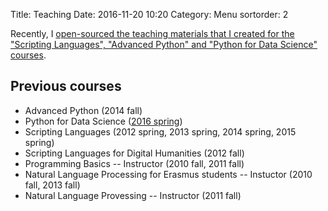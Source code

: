 Title: Teaching
Date: 2016-11-20 10:20
Category: Menu
sortorder: 2

Recently, I [open-sourced the teaching materials that I created for the "Scripting Languages", "Advanced Python" and "Python for Data Science" courses](https://github.com/oroszgy/ScriptingLanguagesCourseMaterials).

## Previous courses

* Advanced Python (2014 fall)
* Python for Data Science ([2016 spring](({filename}/pages/py4ds/index.md)))
* Scripting Languages (2012 spring, 2013 spring, 2014 spring, 2015 spring)
* Scripting Languages for Digital Humanities (2012 fall)
* Programming Basics -- Instructor (2010 fall, 2011 fall)
* Natural Language Processing for Erasmus students -- Instuctor (2010 fall, 2013 fall)
* Natural Language Provessing -- Instructor (2011 fall)
